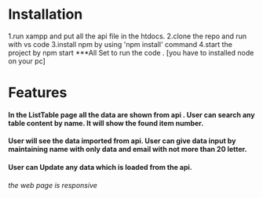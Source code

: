 # Installation

1.run xampp and put all the api file in the htdocs.
2.clone the repo and run with vs code
3.install npm by using 'npm install' command
4.start the project by npm start 
***All Set to run the code . 
[you have to installed node on your pc]

# Features 
#### In the ListTable page all the data are shown from api . User can search any table content by name. It will show the found item number.
#### User will see the data imported from api. User can give data input by maintaining name with only data and email with not more than 20 letter.
#### User can Update any data which is loaded from the api.
###### the web page is responsive

